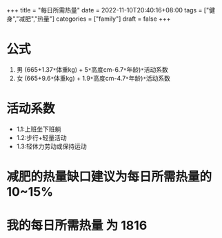 +++
title = "每日所需热量"
date = 2022-11-10T20:40:16+08:00
tags = ["健身","减肥","热量"]
categories = ["family"]
draft = false
+++

# 公式
1. 男
   (665+1.37`*`体重kg) + 5`*`高度cm-6.7`*`年龄)`*`活动系数
2. 女
   (665+9.6`*`体重kg) + 1.9`*`高度cm-4.7`*`年龄)`*`活动系数

# 活动系数
- 1.1:上班坐下班躺
- 1.2:步行+轻量活动
- 1.3:轻体力劳动或保持运动

# 减肥的热量缺口建议为每日所需热量的10~15%

# 我的每日所需热量 为 1816
